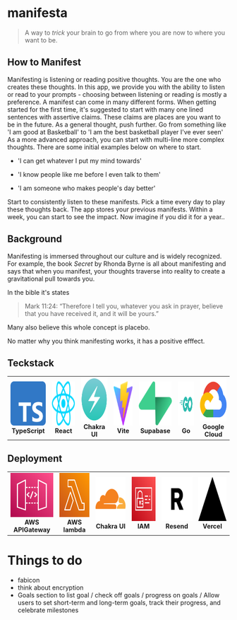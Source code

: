 # manifesta

> A way to *trick* your brain to go from where you are now to where you want to be.

## How to Manifest


Manifesting is listening or reading positive thoughts. You are the one who creates these thoughts. In this app, we provide you with the ability to listen or read to your prompts - choosing between listening or reading is mostly a preference. A manifest can come in many different forms. When getting started for the first time, it's suggested to start with many one lined sentences with assertive claims. These claims are places are you want to be in the future. As a general thought, push further. Go from something like 'I am good at Basketball' to 'I am the best basketball player I've ever seen' As a more advanced approach, you can start with multi-line more complex thoughts. There are some initial examples below on where to start.


- 'I can get whatever I put my mind towards'


- 'I know people like me before I even talk to them'


- 'I am someone who makes people's day better'


Start to consistently listen to these manifests. Pick a time every day to play these thoughts back. The app stores your previous manifests. Within a week, you can start to see the impact. Now imagine if you did it for a year..


## Background

Manifesting is immersed throughout our culture and is widely recognized. For example, the book *Secret* by Rhonda Byrne is all about manifesting and says that when you manifest, your thoughts traverse into reality to create a gravitational pull towards you.

In the bible it's states
> Mark 11:24: “Therefore I tell you, whatever you ask in prayer, believe that you have received it, and it will be yours.”

Many also believe this whole concept is placebo.


No matter why you think manifesting works, it has a positive efffect.



## Teckstack
<p align="center">
  <table>
    <tr>
      <td align="center">
        <img src="/src/assets/typescript.svg" alt="TypeScript" width="100" height="100"><br>
        <b>TypeScript</b>
      </td>
      <td align="center">
        <img src="/src/assets/react.svg" alt="React" width="100" height="100"><br>
        <b>React</b>
      </td>
      <td align="center">
        <img src="/src/assets/chakraui.svg" alt="Chakra UI" width="100" height="100"><br>
        <b>Chakra UI</b>
      </td>
      <td align="center">
        <img src="/src/assets/vite.svg" alt="Vite" width="100" height="100"><br>
        <b>Vite</b>
      </td>
      <td align="center">
        <img src="/src/assets/supabase.svg" alt="Supabase" width="100" height="100"><br>
        <b>Supabase</b>
      </td>
      <td align="center">
        <img src="/src/assets/go.svg" alt="Go" width="100" height="100"><br>
        <b>Go</b>
      </td>
      <td align="center">
        <img src="/src/assets/googlecloud.svg" alt="Google Cloud" width="100" height="100"><br>
        <b>Google Cloud</b>
      </td>
    </tr>
  </table>
</p>

## Deployment
<p align="center">
  <table>
    <tr>
      <td align="center">
        <img src="/src/assets/apigateway.svg" alt="AWS APIGateway" width="100" height="100"><br>
        <b>AWS APIGateway</b>
      </td>
      <td align="center">
        <img src="/src/assets/awslambda.svg" alt="AWS lambda" width="100" height="100"><br>
        <b>AWS lambda</b>
      </td>
      <td align="center">
        <img src="/src/assets/cloudflare.svg" alt="Cloudflare" width="100" height="100"><br>
        <b>Chakra UI</b>
      </td>
      <td align="center">
        <img src="/src/assets/aws-iam.svg" alt="IAM" width="100" height="100"><br>
        <b>IAM</b>
      </td>
      <td align="center">
        <img src="/src/assets/resend.svg" alt="Resend" width="100" height="100"><br>
        <b>Resend</b>
      </td>
      <td align="center">
        <img src="/src/assets/vercel.svg" alt="Vercel" width="100" height="100"><br>
        <b>Vercel</b>
      </td>
    </tr>
  </table>
</p>




# Things to do
- fabicon
- think about encryption
- Goals section to list goal / check off goals / progress on goals / Allow users to set short-term and long-term goals, track their progress, and celebrate milestones


